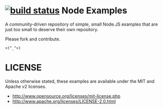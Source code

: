 [![build status](https://secure.travis-ci.org/coolaj86/node-examples-js.png)](http://travis-ci.org/coolaj86/node-examples-js)
Node Examples
===

A community-driven repository of simple, small Node.JS examples that are just too small to deserve their own repository.

Please fork and contribute.

    <(^_^<)

LICENSE
===

Unless otherwise stated, these examples are available under the MIT and Apache v2 licenses.

  * http://www.opensource.org/licenses/mit-license.php
  * http://www.apache.org/licenses/LICENSE-2.0.html
